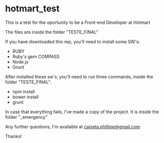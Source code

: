 # hotmart_test
This is a test for the oportunity to be a Front-end Developer at Hotmart

The files are inside the folder "TESTE_FINAL"

If you have downloaded this rep, you'll need to install some SW's:

 - RUBY
 - Ruby's gem COMPASS
 - Node.js
 - Grunt

After installed these sw's, you'll need to run three commands, inside the folder "TESTE_FINAL":

 - npm install
 - bower install
 - grunt

In case that everything fails, I've made a copy of the project. It is inside the folder "_emergency"

Any further questions, I'm available at caixeta.phillipe@gmail.com

Thanks!
